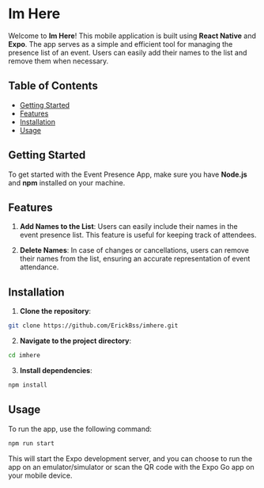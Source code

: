 # Im Here

Welcome to **Im Here**! This mobile application is built using **React Native** and **Expo**. The app serves as a simple and efficient tool for managing the presence list of an event. Users can easily add their names to the list and remove them when necessary.

## Table of Contents

- [Getting Started](#getting-started)
- [Features](#features)
- [Installation](#installation)
- [Usage](#usage)

## Getting Started

To get started with the Event Presence App, make sure you have **Node.js** and **npm** installed on your machine.

## Features

1. **Add Names to the List**: Users can easily include their names in the event presence list. This feature is useful for keeping track of attendees.

2. **Delete Names**: In case of changes or cancellations, users can remove their names from the list, ensuring an accurate representation of event attendance.

## Installation

1. **Clone the repository**:

```bash
git clone https://github.com/ErickBss/imhere.git
```

2. **Navigate to the project directory**:

```bash
cd imhere
```

3. **Install dependencies**:

```bash
npm install
```

## Usage

To run the app, use the following command:

```bash
npm run start
```

This will start the Expo development server, and you can choose to run the app on an emulator/simulator or scan the QR code with the Expo Go app on your mobile device.
